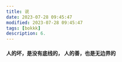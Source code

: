 ```yaml
---
title: 说
date: 2023-07-28 09:45:47
modified: 2023-07-28 09:45:47
tags: [bokkk]
description: 6.
---
```


#### 人的坏，是没有底线的， 人的善，也是无边界的



